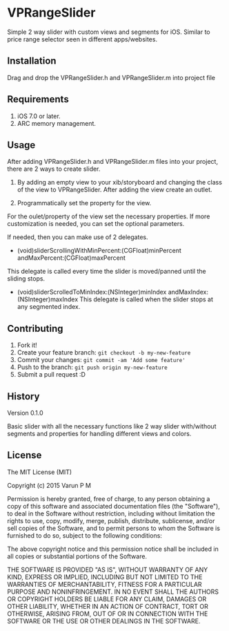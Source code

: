 # VPRangeSlider
Simple 2 way slider with custom views and segments for iOS. Similar to price range selector
seen in different apps/websites.

## Installation
Drag and drop the VPRangeSlider.h and VPRangeSlider.m into project file

## Requirements

1. iOS 7.0 or later.
2. ARC memory management.

## Usage
After adding VPRangeSlider.h and VPRangeSlider.m files into your project, there are 2 ways to create slider.

1. By adding an empty view to your xib/storyboard and 
changing the class of the view to VPRangeSlider. After adding the view
create an outlet.

2. Programmatically set the property for the view.

For the oulet/property of the view set the necessary properties. 
If more customization is needed, you can set the optional parameters.

If needed, then you can make use of 2 delegates.

- (void)sliderScrollingWithMinPercent:(CGFloat)minPercent andMaxPercent:(CGFloat)maxPercent

This delegate is called every time the slider is moved/panned until the sliding stops.

- (void)sliderScrolledToMinIndex:(NSInteger)minIndex andMaxIndex:(NSInteger)maxIndex
This delegate is called when the slider stops at any segmented index.

## Contributing
1. Fork it!
2. Create your feature branch: `git checkout -b my-new-feature`
3. Commit your changes: `git commit -am 'Add some feature'`
4. Push to the branch: `git push origin my-new-feature`
5. Submit a pull request :D

## History
Version 0.1.0

Basic slider with all the necessary functions like 2 way slider with/without 
segments and properties for handling different views and colors.

## License
The MIT License (MIT)

Copyright (c) 2015 Varun P M

Permission is hereby granted, free of charge, to any person obtaining a copy
of this software and associated documentation files (the "Software"), to deal
in the Software without restriction, including without limitation the rights
to use, copy, modify, merge, publish, distribute, sublicense, and/or sell
copies of the Software, and to permit persons to whom the Software is
furnished to do so, subject to the following conditions:

The above copyright notice and this permission notice shall be included in all
copies or substantial portions of the Software.

THE SOFTWARE IS PROVIDED "AS IS", WITHOUT WARRANTY OF ANY KIND, EXPRESS OR
IMPLIED, INCLUDING BUT NOT LIMITED TO THE WARRANTIES OF MERCHANTABILITY,
FITNESS FOR A PARTICULAR PURPOSE AND NONINFRINGEMENT. IN NO EVENT SHALL THE
AUTHORS OR COPYRIGHT HOLDERS BE LIABLE FOR ANY CLAIM, DAMAGES OR OTHER
LIABILITY, WHETHER IN AN ACTION OF CONTRACT, TORT OR OTHERWISE, ARISING FROM,
OUT OF OR IN CONNECTION WITH THE SOFTWARE OR THE USE OR OTHER DEALINGS IN THE
SOFTWARE.
